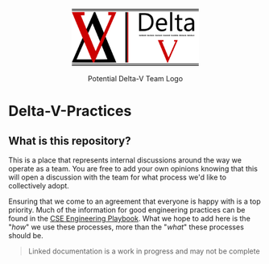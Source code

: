 <div align='center'>
  <p>
    <img src='/assets/images/DeltaVTeamLogo.png?raw=true' width="50%" height="50%" alt='Potential Delta-V Team Logo'>  
  </p>
  <span>Potential Delta-V Team Logo</span>
</div>

# Delta-V-Practices

## What is this repository?
This is a place that represents internal discussions around the way we operate as a team. You are free to add your own opinions knowing that this will open a discussion with the team for what process we'd like to collectively adopt. 

Ensuring that we come to an agreement that everyone is happy with is a top priority. Much of the information for good engineering practices can be found in the [CSE Engineering Playbook](https://github.com/microsoft/code-with-engineering-playbook). What we hope to add here is the "*how*" we use these processes, more than the "*what*" these processes should be.

> Linked documentation is a work in progress and may not be complete
